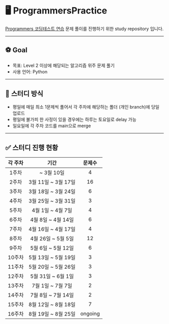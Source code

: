 # 🖥️ ProgrammersPractice
[Programmers 코딩테스트 연습](https://school.programmers.co.kr/learn/challenges?order=recent&languages=python3&page=1&levels=0%2C1%2C2%2C3) 문제 풀이를 진행하기 위한 study repository 입니다.

---
## ⚽ Goal
- 목표: Level 2 이상에 해당되는 알고리즘 위주 문제 풀기
- 사용 언어: Python

---
## :pencil: 스터디 방식
- 평일에 매일 최소 1문제씩 풀어서 각 주차에 해당하는 폴더 (개인 branch)에 당일 업로드
- 평일에 불가피 한 사정이 있을 경우에는 하루는 토요일로 delay 가능
- 일요일에 각 주차 코드를 main으로 merge

---
## :white_check_mark: 스터디 진행 현황

|각 주차|기간|문제수|
|:-----:|:-----:|:-----:|
| 1주차 |     ~ 3월 10일     | 4 |
| 2주차 | 3월 11일 ~ 3월 17일 | 16 |
| 3주차 | 3월 18일 ~ 3월 24일 | 6 |
| 4주차 | 3월 25일 ~ 3월 31일 | 3 |
| 5주차 | 4월 1일 ~ 4월 7일   | 4 |
| 6주차 | 4월 8일 ~ 4월 14일  | 6 |
| 7주차 | 4월 16일 ~ 4월 17일  | 4 |
| 8주차 | 4월 26일 ~ 5월 5일  | 12 |
| 9주차 | 5월 6일 ~ 5월 12일  | 6 |
| 10주차 | 5월 13일 ~ 5월 19일  | 3 |
| 11주차 | 5월 20일 ~ 5월 26일  | 3 |
| 12주차 | 5월 31일 ~ 6월 1일  | 3 |
| 13주차 | 7월 1일 ~ 7월 7일  | 2 |
| 14주차 | 7월 8일 ~ 7월 14일  | 2 |
| 15주차 | 8월 12일 ~ 8월 18일  | 7 |
| 16주차 | 8월 19일 ~ 8월 25일  | ongoing |
